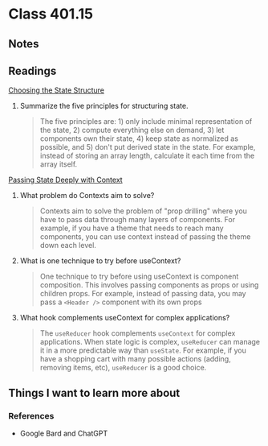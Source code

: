 # Class 401.15

## Notes

## Readings
[Choosing the State Structure](https://react.dev/learn/choosing-the-state-structure)

1. Summarize the five principles for structuring state.

   > The five principles are: 1) only include minimal representation of the state, 2) compute everything else on demand, 3) let components own their state, 4) keep state as normalized as possible, and 5) don't put derived state in the state. For example, instead of storing an array length, calculate it each time from the array itself.

[Passing State Deeply with Context](https://react.dev/learn/passing-data-deeply-with-context)

1. What problem do Contexts aim to solve?

   > Contexts aim to solve the problem of "prop drilling" where you have to pass data through many layers of components. For example, if you have a theme that needs to reach many components, you can use context instead of passing the theme down each level.

2. What is one technique to try before useContext?

   > One technique to try before using useContext is component composition. This involves passing components as props or using children props. For example, instead of passing data, you may pass a `<Header />` component with its own props
   
3. What hook complements useContext for complex applications?

   > The `useReducer` hook complements `useContext` for complex applications. When state logic is complex, `useReducer` can manage it in a more predictable way than `useState`. For example, if you have a shopping cart with many possible actions (adding, removing items, etc), `useReducer` is a good choice.


## Things I want to learn more about

### References
- Google Bard and ChatGPT
